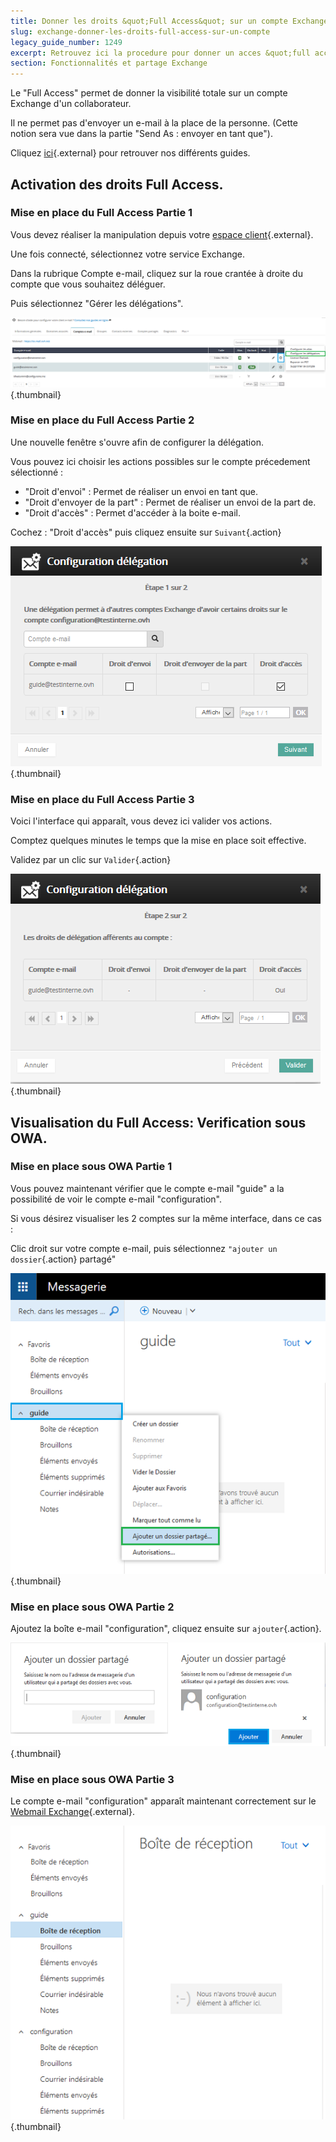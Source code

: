 ```yaml
---
title: Donner les droits &quot;Full Access&quot; sur un compte Exchange
slug: exchange-donner-les-droits-full-access-sur-un-compte
legacy_guide_number: 1249
excerpt: Retrouvez ici la procedure pour donner un acces &quot;full access&quot; sur un compte Exchange
section: Fonctionnalités et partage Exchange
---
```


Le "Full Access" permet de donner la visibilité totale sur un compte Exchange d'un collaborateur.

Il ne permet pas d'envoyer un e-mail à la place de la personne. (Cette notion sera vue dans la partie "Send As : envoyer en tant que").

Cliquez [ici](https://www.ovh.com/fr/emails/hosted-exchange/guides/){.external} pour retrouver nos différents guides.


## Activation des droits Full Access.

### Mise en place du Full Access Partie 1
Vous devez réaliser la manipulation depuis votre [espace client](https://www.ovh.com/manager/web/login.html){.external}.

Une fois connecté, sélectionnez votre service Exchange.

Dans la rubrique Compte e-mail, cliquez sur la roue crantée à droite du compte que vous souhaitez déléguer.

Puis sélectionnez "Gérer les délégations".


![emails](images/1025.png){.thumbnail}


### Mise en place du Full Access Partie 2
Une nouvelle fenêtre s'ouvre afin de configurer la délégation.

Vous pouvez ici choisir les actions possibles sur le compte précedement sélectionné :

- "Droit d'envoi" : Permet de réaliser un envoi en tant que.
- "Droit d'envoyer de la part" : Permet de réaliser un envoi de la part de.
- "Droit d'accès" : Permet d'accéder à la boite e-mail.

Cochez : "Droit d'accès" puis cliquez ensuite sur `Suivant`{.action}


![emails](images/1026.png){.thumbnail}


### Mise en place du Full Access Partie 3
Voici l'interface qui apparaît, vous devez ici valider vos actions.

Comptez quelques minutes le temps que la mise en place soit effective.

Validez par un clic sur `Valider`{.action}


![emails](images/1027.png){.thumbnail}


## Visualisation du Full Access&#58; Verification sous OWA.

### Mise en place sous OWA Partie 1
Vous pouvez maintenant vérifier que le compte e-mail "guide" a la possibilité de voir le compte e-mail "configuration".

Si vous désirez visualiser les 2 comptes sur la même interface, dans ce cas :

Clic droit sur votre compte e-mail, puis sélectionnez `"ajouter un dossier`{.action} partagé"


![emails](images/1028.png){.thumbnail}


### Mise en place sous OWA Partie 2
Ajoutez la boîte e-mail "configuration", cliquez ensuite sur `ajouter`{.action}.


![emails](images/1029.png){.thumbnail}


### Mise en place sous OWA Partie 3
Le compte e-mail "configuration" apparaît maintenant correctement sur le [Webmail
Exchange](https://ex.mail.ovh.net/owa){.external}.


![emails](images/1030.png){.thumbnail}
